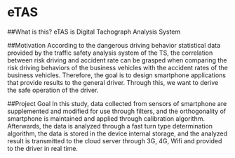 # eTAS

##What is this?
  eTAS is Digital Tachograph Analysis System
  
##Motivation
  According to the dangerous driving behavior statistical data provided by the traffic safety analysis system of the TS, the correlation between risk driving and accident rate can be grasped when comparing the risk driving behaviors of the business vehicles with the accident rates of the business vehicles. Therefore, the goal is to design smartphone applications that provide results to the general driver. Through this, we want to derive the safe operation of the driver.
  
##Project Goal
  In this study, data collected from sensors of smartphone are supplemented and modified for use through filters, and the orthogonality of smartphone is maintained and applied through calibration algorithm. Afterwards, the data is analyzed through a fast turn type determination algorithm, the data is stored in the device internal storage, and the analyzed result is transmitted to the cloud server through 3G, 4G, Wifi and provided to the driver in real time.
